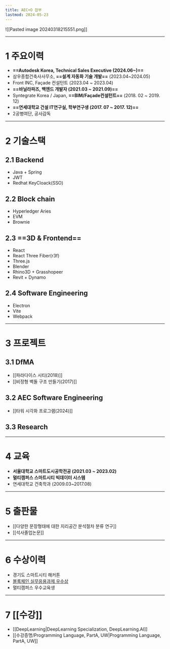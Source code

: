 ```yaml
---
title: AEC+O 잡부
lastmod: 2024-05-23
---
```

![[Pasted image 20240318215551.png]]

---
# 1 주요이력
- **==Autodesk Korea, Technical Sales Executive (2024.06~)==**
- 삼우종합건축사사무소, **==설계 자동화 기술 개발==** (2023.04~2024.05)
- Front INC, Façade 컨설턴트 (2023.04 ~ 2023.04)
- **==바닐라파즈, 백엔드 개발자 (2021.03 ~ 2021.09)==**
- Syntegrate Korea / Japan, **==BIM/Façade컨설턴트==** (2018. 02 ~ 2019. 12)
- **==연세대학교 건설 IT연구실, 학부연구생 (2017. 07 ~ 2017. 12)==**
- 2공병여단, 공사감독

---

# 2 기술스택
## 2.1 Backend
- Java + Spring
- JWT
- Redhat KeyCloack(SSO)

## 2.2 Block chain
- Hyperledger Aries
- EVM
- Brownie

## 2.3 ==3D & Frontend==
- React
- React Three Fiber(r3f)
- Three.js
- Blender
- Rhino3D + Grasshopeer
- Revit + Dynamo

## 2.4 Software Engineering
- Electron
- Vite
- Webpack
---
# 3 프로젝트
## 3.1 DfMA
- [[파라다이스 시티(2018)]]
- [[비정형 벽돌 구조 만들기(2017)]]
## 3.2 AEC Software Engineering
- [[타워 시각화 프로그램(2024)]]

## 3.3 Research

---

# 4 교육
- **서울대학교 스마트도시공학전공 (2021.03 ~ 2023.02)**
- **멀티캠퍼스 스마트시티 빅데이터 시스템**
- 연세대학교 건축학과 (2009.03~2017.08)
---
# 5 출판물
- [[다양한 문장형태에 대한 지리공간 분석절차 분류 연구]]
- [[석사졸업논문]]
---
# 6 수상이력
- 경기도 스마트시티 해커톤
- [블록체인 실무응용과제 우수상](https://github.com/SNU-Blockchain-2021-Fall-Group-H)
- 멀티캠퍼스 우수교육생

---
# 7 [[수강]]
- [[DeepLearning|DeepLearning Specialization, DeepLearning.AI]]
- [[수강증명/Programming Language, PartA, UW|Programming Language, PartA, UW]]
